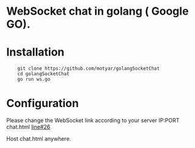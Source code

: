 # WebSocket chat in golang ( Google GO).

# Installation

        git clone https://github.com/motyar/golangSocketChat
        cd golangSocketChat
        go run ws.go
# Configuration

Please change the WebSocket link according to your server IP:PORT chat.html [line#26](https://github.com/motyar/golangSocketChat/blob/master/chat.html#L26)

Host chat.html anywhere. 




